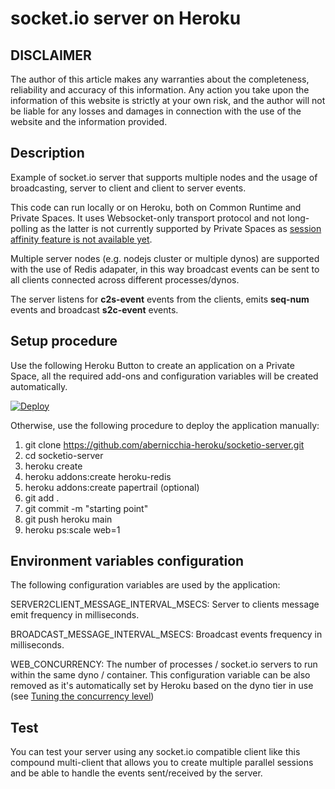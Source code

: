 # socket.io server on Heroku

## DISCLAIMER

The author of this article makes any warranties about the completeness, reliability and accuracy of this information. Any action you take upon the information of this website is strictly at your own risk, and the author will not be liable for any losses and damages in connection with the use of the website and the information provided.

## Description

Example of socket.io server that supports multiple nodes and the usage of broadcasting, server to client and client to server events.

This code can run locally or on Heroku, both on Common Runtime and Private Spaces.
It uses Websocket-only transport protocol and not long-polling as the latter is not currently supported by Private Spaces as [session affinity feature is not available yet](https://blog.heroku.com/session-affinity-ga#getting-started-with-session-affinity).

Multiple server nodes (e.g. nodejs cluster or multiple dynos) are supported with the use of Redis adapater, in this way broadcast events can be sent to all clients connected across different processes/dynos.

The server listens for **c2s-event** events from the clients, emits **seq-num** events and broadcast **s2c-event** events.

## Setup procedure

Use the following Heroku Button to create an application on a Private Space, all the required add-ons and configuration variables will be created automatically.

[![Deploy](https://www.herokucdn.com/deploy/button.svg)](https://heroku.com/deploy)

Otherwise, use the following procedure to deploy the application manually:

1. git clone https://github.com/abernicchia-heroku/socketio-server.git
2. cd socketio-server
3. heroku create
4. heroku addons:create heroku-redis
5. heroku addons:create papertrail (optional)
6. git add .
7. git commit -m "starting point"
8. git push heroku main
9. heroku ps:scale web=1

## Environment variables configuration

The following configuration variables are used by the application:

SERVER2CLIENT_MESSAGE_INTERVAL_MSECS: Server to clients message emit frequency in milliseconds.

BROADCAST_MESSAGE_INTERVAL_MSECS: Broadcast events frequency in milliseconds.

WEB_CONCURRENCY: The number of processes / socket.io servers to run within the same dyno / container. This configuration variable can be also removed as it's automatically set by Heroku based on the dyno tier in use (see [Tuning the concurrency level](https://devcenter.heroku.com/articles/node-concurrency#tuning-the-concurrency-level))

## Test

You can test your server using any socket.io compatible client like this compound multi-client that allows you to create multiple parallel sessions and be able to handle the events sent/received by the server.














